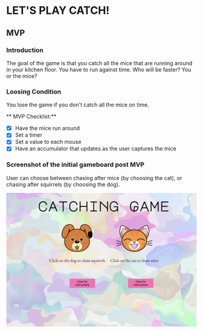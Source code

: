 # LET'S PLAY CATCH!

## MVP

### Introduction

The goal of the game is that you catch all the mice that are running around in your kitchen floor. You have to run against time.
Who will be faster? You or the mice?

### Loosing Condition

You lose the game if you don't catch all the mice on time.

 ** MVP Checklist:**
- [x] Have the mice run around
- [x] Set a timer
- [x] Set a value to each mouse
- [x] Have an accumulator that updates as the user captures the mice

### Screenshot of the initial gameboard post MVP
User can choose between chasing after mice (by choosing the cat), or chasing after squirrels (by choosing the dog).

![gameboard](./firstPage-images/firstPage.png)
